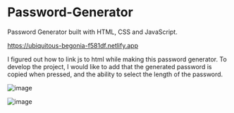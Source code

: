 # Password-Generator
 Password Generator built with HTML, CSS and JavaScript.
 
 https://ubiquitous-begonia-f581df.netlify.app

I figured out how to link js to html while making this password generator. To develop the project, I would like to add that the generated password is copied when pressed, and the ability to select the length of the password.


![image](https://user-images.githubusercontent.com/104005289/195411130-80ac5512-86b4-4964-b0bd-42c02fc57655.png)

![image](https://user-images.githubusercontent.com/104005289/195411157-132596a0-51d5-4d18-be7d-ab4a1b5d981c.png)

